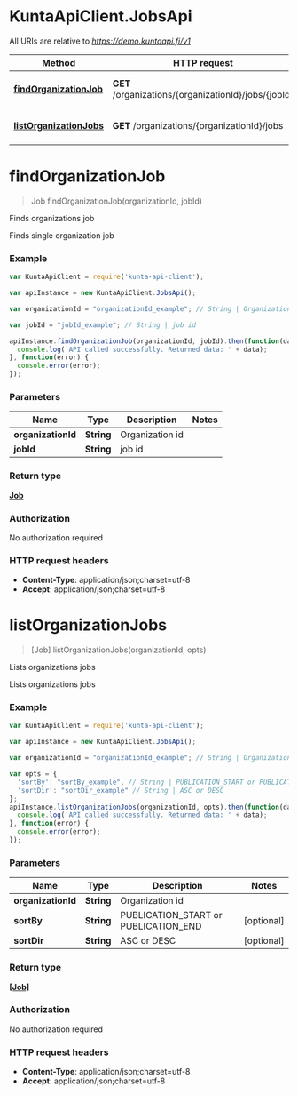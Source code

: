 # KuntaApiClient.JobsApi

All URIs are relative to *https://demo.kuntaapi.fi/v1*

Method | HTTP request | Description
------------- | ------------- | -------------
[**findOrganizationJob**](JobsApi.md#findOrganizationJob) | **GET** /organizations/{organizationId}/jobs/{jobId} | Finds organizations job
[**listOrganizationJobs**](JobsApi.md#listOrganizationJobs) | **GET** /organizations/{organizationId}/jobs | Lists organizations jobs


<a name="findOrganizationJob"></a>
# **findOrganizationJob**
> Job findOrganizationJob(organizationId, jobId)

Finds organizations job

Finds single organization job 

### Example
```javascript
var KuntaApiClient = require('kunta-api-client');

var apiInstance = new KuntaApiClient.JobsApi();

var organizationId = "organizationId_example"; // String | Organization id

var jobId = "jobId_example"; // String | job id

apiInstance.findOrganizationJob(organizationId, jobId).then(function(data) {
  console.log('API called successfully. Returned data: ' + data);
}, function(error) {
  console.error(error);
});

```

### Parameters

Name | Type | Description  | Notes
------------- | ------------- | ------------- | -------------
 **organizationId** | **String**| Organization id | 
 **jobId** | **String**| job id | 

### Return type

[**Job**](Job.md)

### Authorization

No authorization required

### HTTP request headers

 - **Content-Type**: application/json;charset=utf-8
 - **Accept**: application/json;charset=utf-8

<a name="listOrganizationJobs"></a>
# **listOrganizationJobs**
> [Job] listOrganizationJobs(organizationId, opts)

Lists organizations jobs

Lists organizations jobs 

### Example
```javascript
var KuntaApiClient = require('kunta-api-client');

var apiInstance = new KuntaApiClient.JobsApi();

var organizationId = "organizationId_example"; // String | Organization id

var opts = { 
  'sortBy': "sortBy_example", // String | PUBLICATION_START or PUBLICATION_END
  'sortDir': "sortDir_example" // String | ASC or DESC
};
apiInstance.listOrganizationJobs(organizationId, opts).then(function(data) {
  console.log('API called successfully. Returned data: ' + data);
}, function(error) {
  console.error(error);
});

```

### Parameters

Name | Type | Description  | Notes
------------- | ------------- | ------------- | -------------
 **organizationId** | **String**| Organization id | 
 **sortBy** | **String**| PUBLICATION_START or PUBLICATION_END | [optional] 
 **sortDir** | **String**| ASC or DESC | [optional] 

### Return type

[**[Job]**](Job.md)

### Authorization

No authorization required

### HTTP request headers

 - **Content-Type**: application/json;charset=utf-8
 - **Accept**: application/json;charset=utf-8

